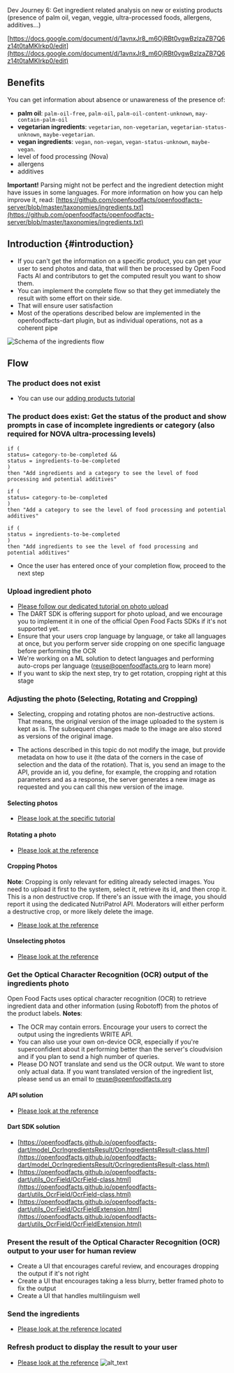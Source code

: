 Dev Journey 6: Get ingredient related analysis on new or existing products (presence of palm oil, vegan, veggie, ultra-processed foods, allergens, additives…)

[https://docs.google.com/document/d/1avnxJr8_m6OjRBt0vgwBzlzaZB7Q6z14t0taMKIrkp0/edit](https://docs.google.com/document/d/1avnxJr8_m6OjRBt0vgwBzlzaZB7Q6z14t0taMKIrkp0/edit)

## Benefits
You can get information about absence or unawareness of the presence of:

- **palm oil**: `palm-oil-free`, `palm-oil`, `palm-oil-content-unknown`, `may-contain-palm-oil`
- **vegetarian ingredients**: `vegetarian`, `non-vegetarian`, `vegetarian-status-unknown`, `maybe-vegetarian`.
- **vegan ingredients**: `vegan`, `non-vegan`, `vegan-status-unknown`, `maybe-vegan`.
- level of food processing (Nova)
- allergens
- additives

**Important!** Parsing might not be perfect and the ingredient detection might have issues in some languages. For more information on how you can help improve it, read: [https://github.com/openfoodfacts/openfoodfacts-server/blob/master/taxonomies/ingredients.txt](https://github.com/openfoodfacts/openfoodfacts-server/blob/master/taxonomies/ingredients.txt)


## Introduction {#introduction}

* If you can't get the information on a specific product, you can get your user to send photos and data, that will then be processed by Open Food Facts AI and contributors to get the computed result you want to show them.
* You can implement the complete flow so that they get immediately the result with some effort on their side.
* That will ensure user satisfaction
* Most of the operations described below are implemented in the openfoodfacts-dart plugin, but as individual operations, not as a coherent pipe

![Schema of the ingredients flow](https://docs.google.com/drawings/d/12345/export/png)

## Flow
### The product does not exist
* You can use our [adding products tutorial](./adding-missing-products.md)

### The product does exist: Get the status of the product and show prompts in case of incomplete ingredients or category (also required for NOVA ultra-processing levels)

```
if ( 
status= category-to-be-completed && 
status = ingredients-to-be-completed 
)
then "Add ingredients and a category to see the level of food processing and potential additives"

if ( 
status= category-to-be-completed
)
then "Add a category to see the level of food processing and potential additives"

if ( 
status = ingredients-to-be-completed 
)
then "Add ingredients to see the level of food processing and potential additives"
```

* Once the user has entered once of your completion flow, proceed to the next step

### Upload ingredient photo
* [Please follow our dedicated tutorial on photo upload](../tutorial-uploading-photo-to-a-product.md)
* The DART SDK is offering support for photo upload, and we encourage you to implement it in one of the official Open Food Facts SDKs if it's not supported yet.
* Ensure that your users crop language by language, or take all languages at once, but you perform server side cropping on one specific language before performing the OCR
* We're working on a ML solution to detect languages and performing auto-crops per language ([reuse@openfoodfacts.org](mailto:reuse@openfoodfacts.org) to learn more)
* If you want to skip the next step, try to get rotation, cropping right at this stage

### Adjusting the photo (Selecting, Rotating and Cropping)

* Selecting, cropping and rotating photos are non-destructive actions. That means, the original version of the image uploaded to the system is kept as is. The subsequent changes made to the image are also stored as versions of the original image.

* The actions described in this topic do not modify the image, but provide metadata on how to use it (the data of the corners in the case of selection and the data of the rotation). That is, you send an image to the API, provide an id, you define, for example, the cropping and rotation parameters and as a response, the server generates a new image as requested and you can call this new version of the image.

#### Selecting photos

* [Please look at the specific tutorial](../tutorial-uploading-photo-to-a-product.md)

#### Rotating a photo

* [Please look at the reference](https://openfoodfacts.github.io/openfoodfacts-server/api/ref-v2/#get-/cgi/product_image_crop.pl)

#### Cropping Photos

**Note**: Cropping is only relevant for editing already selected images. You need to upload it first to the system, select it, retrieve its id, and then crop it.
This is a non destructive crop. If there's an issue with the image, you should report it using the dedicated NutriPatrol API. 
Moderators will either perform a destructive crop, or more likely delete the image.
* [Please look at the reference](https://openfoodfacts.github.io/openfoodfacts-server/api/ref-v2/#post-/cgi/product_image_crop.pl)

#### Unselecting photos

* [Please look at the reference](https://openfoodfacts.github.io/openfoodfacts-server/api/ref-v2/#post-/cgi/product_image_unselect.pl)

### Get the Optical Character Recognition (OCR) output of the ingredients photo

Open Food Facts uses optical character recognition (OCR) to retrieve ingredient data and other information (using Robotoff) from the photos of the product labels.
**Notes**:
* The OCR may contain errors. Encourage your users to correct the output using the ingredients WRITE API.
* You can also use your own on-device OCR, especially if you're superconfident about it performing better than the server's cloudvision and if you plan to send a high number of queries.
* Please DO NOT translate and send us the OCR output. We want to store only actual data. If you want translated version of the ingredient list, please send us an email to reuse@openfoodfacts.org

#### API solution

* [Please look at the reference](https://openfoodfacts.github.io/openfoodfacts-server/api/ref-v2/#get-/cgi/ingredients.pl)

#### Dart SDK solution

* [https://openfoodfacts.github.io/openfoodfacts-dart/model_OcrIngredientsResult/OcrIngredientsResult-class.html](https://openfoodfacts.github.io/openfoodfacts-dart/model_OcrIngredientsResult/OcrIngredientsResult-class.html) 
* [https://openfoodfacts.github.io/openfoodfacts-dart/utils_OcrField/OcrField-class.html](https://openfoodfacts.github.io/openfoodfacts-dart/utils_OcrField/OcrField-class.html)
* [https://openfoodfacts.github.io/openfoodfacts-dart/utils_OcrField/OcrFieldExtension.html](https://openfoodfacts.github.io/openfoodfacts-dart/utils_OcrField/OcrFieldExtension.html)


### Present the result of the Optical Character Recognition (OCR) output to your user for human review

* Create a UI that encourages careful review, and encourages dropping the output if it's not right
* Create a UI that encourages taking a less blurry, better framed photo to fix the output
* Create a UI that handles multilinguism well

### Send the ingredients

* [Please look at the reference located](https://openfoodfacts.github.io/openfoodfacts-server/api/ref-v2/#post-/cgi/product_jqm2.pl)

### Refresh product to display the result to your user

* [Please look at the reference](https://openfoodfacts.github.io/openfoodfacts-server/api/ref-v3/#get-/api/v3/product/-barcode-)
![alt_text](images/image1.png "image_tooltip")

